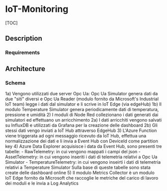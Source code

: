 # IoT-Monitoring
[TOC]

## Description
### Requirements
## Architecture
### Schema 
1a) Vengono utilizzati due server Opc Ua: Opc Ua Simulator genera dati da due "siti" diversi e Opc Ua Reader (modulo fornito da Microsoft's Industrial IoT team) legge i dati dal simulator e li scrive in IoT Edge (via edgeHub)
1b) Il modulo Temperature Simulator genera periodicamente dati di temperatura, pressione e umidità
2) I moduli di Node Red collezionano i dati generati dai simulatori ed effettuano un arricchimento
    2a) I dati arricchiti vengono salvati su InfluxDB e utilizzati da Grafana per la creazione delle dashboard
    2b) Gli stessi dati vengo inviati a IoT Hub attraverso EdgeHub
3) L'Azure Function viene triggerata ad ogni messaggio ricevuto da IoT Hub, effettua una normalizzazione dei dati e li invia a Event Hub con DeviceId come partition key
4) Azure Data Explorer acquisisce i data da Event Hub, sono presenti tre tabelle:
    - RawTelemetry: in cui vengono mappati i campi del json
    - AssetTelemetry: in cui vengono inseriti i dati di telemetria relativi a Opc Ua Simulator
    - TemperatureTelemetry: in cui vengono inseirti i dati di telemetria relativi a Temperature Simulator
Sulla base di queste tabelle sono stata create delle dashboard online
5) Il modulo Metrics Collector è un modulo IoT Edge fornito da Microsoft che raccoglie le metriche del carico di lavoro dei moduli e le invia a Log Analytics


